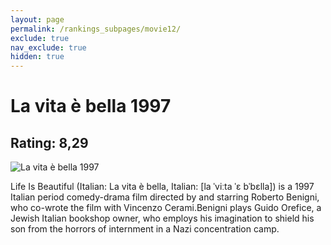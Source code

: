 ```yaml
---
layout: page
permalink: /rankings_subpages/movie12/
exclude: true
nav_exclude: true
hidden: true
---
```

    
# La vita è bella 1997
## Rating: 8,29
![La vita è bella 1997](https://fwcdn.pl/fpo/02/08/208/8161942.7.webp)


Life Is Beautiful (Italian: La vita è bella, Italian: [la ˈviːta ˈɛ bˈbɛlla]) is a 1997 Italian period comedy-drama film directed by and starring Roberto Benigni, who co-wrote the film with Vincenzo Cerami.Benigni plays Guido Orefice, a Jewish Italian bookshop owner, who employs his imagination to shield his son from the horrors of internment in a Nazi concentration camp.